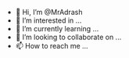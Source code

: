 - 👋 Hi, I’m @MrAdrash
- 👀 I’m interested in ...
- 🌱 I’m currently learning ...
- 💞️ I’m looking to collaborate on ...
- 📫 How to reach me ...

<!---
MrAdrash/MrAdrash is a ✨ special ✨ repository because its `README.md` (this file) appears on your GitHub profile.
You can click the Preview link to take a look at your changes.
--->
